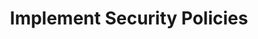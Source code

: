 ---
sidebar_position: 4
title: "Implement Security Policies"
sidebar_label: "Implement Security Policies"
description: "Establish comprehensive security frameworks in Debian platforms - deploy security policies, enforce compliance standards, implement governance controls, and maintain security consistency."
keywords:
  - "debian security policies"
  - "security frameworks"
  - "compliance standards"
  - "governance controls"
  - "security governance"
tags:
  - debian
  - security-policies
  - security-frameworks
  - compliance-standards
  - security-governance
slug: /linux/debian/security/firewall-rules/implement-security-policies
---